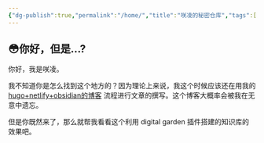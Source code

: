 ```yaml
---
{"dg-publish":true,"permalink":"/home/","title":"咲凌的秘密仓库","tags":["gardenEntry"],"created":"2024-04-17 21:04"}
---
```



## 😳你好，但是...?

你好，我是咲凌。

我不知道你是怎么找到这个地方的？因为理论上来说，我这个时候应该还在用我的 [hugo+netlify+obsidian的博客](https://sallyn.site/) 流程进行文章的撰写。这个博客大概率会被我在无意中遗忘。

但是你既然来了，那么就帮我看看这个利用 digital garden 插件搭建的知识库的效果吧。
